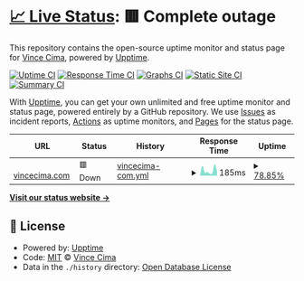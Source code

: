 # [📈 Live Status](https://vincecima.github.io/upptime): <!--live status--> **🟥 Complete outage**

This repository contains the open-source uptime monitor and status page for [Vince Cima](vincecima.com), powered by [Upptime](https://github.com/upptime/upptime).

[![Uptime CI](https://github.com/vincecima/upptime/workflows/Uptime%20CI/badge.svg)](https://github.com/vincecima/upptime/actions?query=workflow%3A%22Uptime+CI%22)
[![Response Time CI](https://github.com/vincecima/upptime/workflows/Response%20Time%20CI/badge.svg)](https://github.com/vincecima/upptime/actions?query=workflow%3A%22Response+Time+CI%22)
[![Graphs CI](https://github.com/vincecima/upptime/workflows/Graphs%20CI/badge.svg)](https://github.com/vincecima/upptime/actions?query=workflow%3A%22Graphs+CI%22)
[![Static Site CI](https://github.com/vincecima/upptime/workflows/Static%20Site%20CI/badge.svg)](https://github.com/vincecima/upptime/actions?query=workflow%3A%22Static+Site+CI%22)
[![Summary CI](https://github.com/vincecima/upptime/workflows/Summary%20CI/badge.svg)](https://github.com/vincecima/upptime/actions?query=workflow%3A%22Summary+CI%22)

With [Upptime](https://upptime.js.org), you can get your own unlimited and free uptime monitor and status page, powered entirely by a GitHub repository. We use [Issues](https://github.com/vincecima/upptime/issues) as incident reports, [Actions](https://github.com/vincecima/upptime/actions) as uptime monitors, and [Pages](https://vincecima.github.io/upptime) for the status page.

<!--start: status pages-->
<!-- This summary is generated by Upptime (https://github.com/upptime/upptime) -->
<!-- Do not edit this manually, your changes will be overwritten -->
<!-- prettier-ignore -->
| URL | Status | History | Response Time | Uptime |
| --- | ------ | ------- | ------------- | ------ |
| <img alt="" src="https://icons.duckduckgo.com/ip3/www.vincecima.com.ico" height="13"> [vincecima.com](https://www.vincecima.com) | 🟥 Down | [vincecima-com.yml](https://github.com/vincecima/upptime/commits/HEAD/history/vincecima-com.yml) | <details><summary><img alt="Response time graph" src="./graphs/vincecima-com/response-time-week.png" height="20"> 185ms</summary><br><a href="https://vincecima.github.io/upptime/history/vincecima-com"><img alt="Response time 201" src="https://img.shields.io/endpoint?url=https%3A%2F%2Fraw.githubusercontent.com%2Fvincecima%2Fupptime%2FHEAD%2Fapi%2Fvincecima-com%2Fresponse-time.json"></a><br><a href="https://vincecima.github.io/upptime/history/vincecima-com"><img alt="24-hour response time 0" src="https://img.shields.io/endpoint?url=https%3A%2F%2Fraw.githubusercontent.com%2Fvincecima%2Fupptime%2FHEAD%2Fapi%2Fvincecima-com%2Fresponse-time-day.json"></a><br><a href="https://vincecima.github.io/upptime/history/vincecima-com"><img alt="7-day response time 185" src="https://img.shields.io/endpoint?url=https%3A%2F%2Fraw.githubusercontent.com%2Fvincecima%2Fupptime%2FHEAD%2Fapi%2Fvincecima-com%2Fresponse-time-week.json"></a><br><a href="https://vincecima.github.io/upptime/history/vincecima-com"><img alt="30-day response time 145" src="https://img.shields.io/endpoint?url=https%3A%2F%2Fraw.githubusercontent.com%2Fvincecima%2Fupptime%2FHEAD%2Fapi%2Fvincecima-com%2Fresponse-time-month.json"></a><br><a href="https://vincecima.github.io/upptime/history/vincecima-com"><img alt="1-year response time 201" src="https://img.shields.io/endpoint?url=https%3A%2F%2Fraw.githubusercontent.com%2Fvincecima%2Fupptime%2FHEAD%2Fapi%2Fvincecima-com%2Fresponse-time-year.json"></a></details> | <details><summary><a href="https://vincecima.github.io/upptime/history/vincecima-com">78.85%</a></summary><a href="https://vincecima.github.io/upptime/history/vincecima-com"><img alt="All-time uptime 99.50%" src="https://img.shields.io/endpoint?url=https%3A%2F%2Fraw.githubusercontent.com%2Fvincecima%2Fupptime%2FHEAD%2Fapi%2Fvincecima-com%2Fuptime.json"></a><br><a href="https://vincecima.github.io/upptime/history/vincecima-com"><img alt="24-hour uptime 0.00%" src="https://img.shields.io/endpoint?url=https%3A%2F%2Fraw.githubusercontent.com%2Fvincecima%2Fupptime%2FHEAD%2Fapi%2Fvincecima-com%2Fuptime-day.json"></a><br><a href="https://vincecima.github.io/upptime/history/vincecima-com"><img alt="7-day uptime 78.85%" src="https://img.shields.io/endpoint?url=https%3A%2F%2Fraw.githubusercontent.com%2Fvincecima%2Fupptime%2FHEAD%2Fapi%2Fvincecima-com%2Fuptime-week.json"></a><br><a href="https://vincecima.github.io/upptime/history/vincecima-com"><img alt="30-day uptime 95.13%" src="https://img.shields.io/endpoint?url=https%3A%2F%2Fraw.githubusercontent.com%2Fvincecima%2Fupptime%2FHEAD%2Fapi%2Fvincecima-com%2Fuptime-month.json"></a><br><a href="https://vincecima.github.io/upptime/history/vincecima-com"><img alt="1-year uptime 99.50%" src="https://img.shields.io/endpoint?url=https%3A%2F%2Fraw.githubusercontent.com%2Fvincecima%2Fupptime%2FHEAD%2Fapi%2Fvincecima-com%2Fuptime-year.json"></a></details>

<!--end: status pages-->

[**Visit our status website →**](https://vincecima.github.io/upptime)

## 📄 License

- Powered by: [Upptime](https://github.com/upptime/upptime)
- Code: [MIT](./LICENSE) © [Vince Cima](vincecima.com)
- Data in the `./history` directory: [Open Database License](https://opendatacommons.org/licenses/odbl/1-0/)
